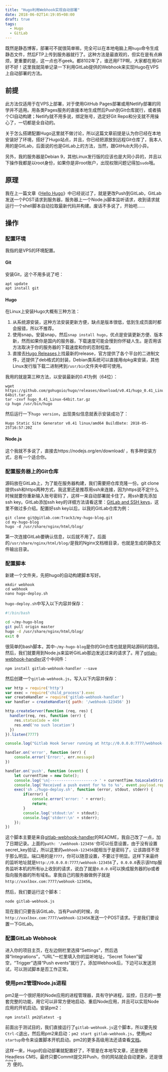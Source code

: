 ```yaml
---
title: "Hugo利用Webhook实现自动部署"
date: 2018-06-02T14:19:05+08:00
draft: true
tags: 
  - Hugo
  - GitLab
---
```


既然是静态博客，部署可不就很简单嘛，完全可以在本地电脑上用`hugo`命令生成静态文件，然后FTP上传到服务器就行了。这种方法是最直观的，但实在是有点麻烦，更重要的是，这一点也不geek。都8102年了，谁还用FTP啊，大家都在用Git好不好！这里我就简单记录一下利用GitLab提供的Webhook来实现Hugo在VPS上自动部署的方法。

## 前提

此方法仅适用于在VPS上部署，对于使用GitHub Pages部署或用Netlify部署的同学并不适用。用各类Pages服务的直接本地生成然后Push到Git仓库就行，或者搞个CI自动构建；Netlify就不用多说，绑定账号，选定好Git Repo和分支就不用操心了，一切都是全自动的。

关于怎么搭建配置Hugo这里就不做讨论，所以这篇文章前提是认为你已经在本地安装好了环境，搭好了Hugo站点，并且，你已经把源放到远程Git仓库了，我本人用的是GitLab，后面说的也是GitLab上的方法，当然，跟GitHub大同小异。

另外，我的服务器是Debian 9，其他Linux发行版的应该也是大同小异的，并且以下操作我都是以root身份，如果你是非root账户，出现权限问题记得加`sudo`哦。

## 原理

我在上一篇文章《[Hello Hugo](https://www.xxxlbox.com/posts/2018/hello-hugo/)》中已经说过了，就是更改Push到GitLab，GitLab发送一个POST请求到服务器，服务器上一个Node.js脚本监听请求，收到请求就运行一个shell脚本自动拉取最新代码并构建。废话不多说了，开始吧……

## 操作

###  配置环境

我指的是VPS的环境配置。

#### Git

安装Git，这个不用多说了吧：

```bash
apt update
apt install git
```

#### Hugo

在Linux上安装Hugo大概有三种方法：

1. 从系统源安装，这种方法安装更新方便，缺点是版本很低，低到生成页面时都会报错，所以不推荐。
2. 使用snap。安装snap，然后`snap install hugo`，优点是安装更新方便、版本新，然而如果你是国内的服务器，下载速度可能会慢到你怀疑人生。是否用该方法取决于你的服务器的下载速度和你的忍耐程度。
3. 直接去[Hugo Releases](https://github.com/gohugoio/hugo/releases)上找最新的release，官方提供了各个平台的二进制文件，还提供了deb格式的封装，Debian类系统可以直接用dpkg来安装，其他Linux发行版下载二进制拷到`/usr/bin`文件夹中即可使用。

我用的就是第三种方法，以安装最新的0.41为例（64位）：

```shell
wget https://github.com/gohugoio/hugo/releases/download/v0.41/hugo_0.41_Linux-64bit.tar.gz
tar -zxvf hugo_0.41_Linux-64bit.tar.gz
cp hugo /usr/bin/hugo
```

然后运行一下`hugo version`，出现类似信息就表示安装成功了：

```
Hugo Static Site Generator v0.41 linux/amd64 BuildDate: 2018-05-25T16:57:20Z
```

#### Node.js

这个我就不多说了，直接去https://nodejs.org/en/download/ ，有多种安装方式，总有一个适合你。

### 配置服务器上的Git仓库

源码放在GitLab上，为了能在服务器构建，我们需要把仓库克隆一份。git clone提供ssh和https两种方式，我这里还是推荐用ssh来连接，因为https说不定什么时候就要你重新输入账号密码了，这样一来自动部署就卡住了。用ssh要先添加ssh key。GitLab添加ssh key的详细方法请看这里：[GitLab and SSH keys](https://gitlab.com/help/ssh/README)，这里不做过多介绍。配置好ssh key以后，以我的GitLab仓库为例：

```shell
git clone git@gitlab.com:Track3/my-hugo-blog.git
cd my-hugo-blog
hugo -d /usr/share/nginx/html/blog/
```

第一次连接GitLab要确认信息，以后就不用了。后面的`/usr/share/nginx/html/blog/`是我的Nginx文档根目录，也就是生成的静态文件输出目录。

### 配置脚本

新建一个文件夹，先把hugo的自动构建脚本写好。

```shell
mkdir webhook
cd webhook
nano hugo-deploy.sh
```

`hugo-deploy.sh`中写入以下内容并保存：

```bash
#!/bin/bash

cd ~/my-hugo-blog
git pull origin master
hugo -d /usr/share/nginx/html/blog/
exit 0
```

很简单的bash脚本，其中`~/my-hugo-blog`是你的Git仓库也就是网站源码的路径。然后，我们就要用到Node.js来监听GitLab那边发送过来的请求了。用了[gitlab-webhook-handler](https://github.com/SixQuant/gitlab-webhook-handler)这个中间件：

```shell
npm install gitlab-webhook-handler --save
```

然后创建一个`gitlab-webhook.js`，写入以下内容并保存：

```javascript
var http = require('http')
var exec = require('child_process').exec
var createHandler = require('gitlab-webhook-handler')
var handler = createHandler({ path: '/webhook-123456' })

http.createServer(function (req, res) {
  handler(req, res, function (err) {
    res.statusCode = 404
    res.end('no such location')
  })
}).listen(7777)

console.log("Gitlab Hook Server running at http://0.0.0.0:7777/webhook-123456");

handler.on('error', function (err) {
  	console.error('Error:', err.message)
})

handler.on('push', function (event) {
    let currentTime = new Date();
    console.log('\n|--------------------> ' + currentTime.toLocaleString());
    console.log('Received a push event for %s to %s', event.payload.repository.name, event.payload.ref);
    exec('sh ./hugo-deploy.sh', function (error, stdout, stderr) {
        if(error) {
            console.error('error: ' + error);
            return;
        }
        console.log('stdout:\n' + stdout);
        console.log('stderr:\n' + stderr);
    });
})
```

这个脚本主要是来自[gitlab-webhook-handler](https://github.com/SixQuant/gitlab-webhook-handler)的README，我自己改了一点，加了日期记录。上面的`path: '/webhook-123456'`你可以任意设置，由于没有设置secret_key验证，所以这里的`webhook-123456`就相当于是密码了，让该路径不至于那么明显。端口用的是`7777`，你可以随意设置，不要过于明显。这样下来最终的监听地址就是`http://0.0.0.0:7777/webhook-123456`了，`0.0.0.0`表示该http服务监听本机的所有ip上收到的请求，说白了就是`0.0.0.0`可以换成服务器的ip或者指向服务器的所有域名。拿我自己的服务器做例子就是`http://xxxlbox.com:7777/webhook-123456`。

然后，我们要运行这个脚本：

```shell
node gitlab-webhook.js
```

现在我们只要告诉GitLab，当有Push的时候，向`http://xxxlbox.com:7777/webhook-123456`发送一个POST请求。于是我们要设置一下GitLab。

### 配置GitLab Webhook

进入你的项目主页，在左边侧栏里选择“Settings”，然后选择“Integrations”，“URL”一栏里填入你的监听地址，“Secret Token”留空，“Trigger”选择“Push events”就行了。添加Webhook后，下边可以发送测试，可以测试脚本是否工作正常。

### 使用pm2管理Node.js进程

pm2是一个很好用的Node应用的进程管理器，具有守护进程，监控，日志的一整套完整的功能，用它可以非常方便地启动、重启Node应用，并且可以实现Node应用的开机启动。安装pm2：

```shell
npm install pm2@latest -g
```

前面出于测试目的，我们直接运行了`gitlab-webhook.js`这个脚本，所以要先按`Ctrl-C`退出，然后用pm2来启动：`pm2 start gitlab-webhook.js`，使用`pm2 startup`命令来设置脚本开机启动。pm2的更多高级用法还请查看[文档](http://pm2.keymetrics.io/docs/usage/quick-start/)。

这样一来，Hugo的自动部署就配置好了，不管是在本地写文章，还是使用Headless CMS，最终只要Commit提交并Push，你的网站就会自动更新，还是很<ruby>方<rp>(</rp><rt>zhuāng</rt><rp>)</rp></ruby><ruby>便<rp>(</rp><rt>bī</rt><rp>)</rp></ruby>的。
